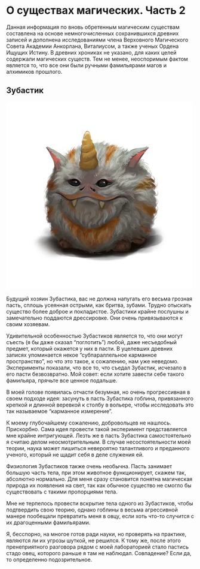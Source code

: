 О существах магических. Часть 2
===============================


Данная информация по вновь обретенным магическим существам составлена на основе немногочисленных сохранившихся древних записей и дополнена исследованиями члена Верховного Магического Совета Академии Анкорлана, Виталиусом, а также ученых Ордена Ищущих Истину. В древних хрониках не указано, для каких целей содержали магических существ. Тем не менее, неоспоримым фактом является то, что все они были ручными фамильярами магов и алхимиков прошлого.

Зубастик
--------

![](images/img-1-1100.png)

Будущий хозяин Зубастика, вас не должна напугать его весьма грозная пасть, сплошь усеянная острыми, как бритва, зубами. Трудно отыскать существо более доброе и покладистое. Зубастики крайне послушны и замечательно поддаются дрессировке. Они очень привязываются к своим хозяевам.

Удивительной особенностью Зубастиков является то, что они могут съесть (я бы даже сказал “поглотить”) любой, даже несъедобный предмет, который окажется у них в пасти. В уцелевших древних записях упоминается некое “субпараллельное карманное пространство”, но что это такое, к сожалению, нам уже неведомо. Эксперименты показали, что все то, что съедал Зубастик, исчезало в его пасти безвозвратно. Мой совет: если хотите завести себе такого фамильяра, прячьте все ценное подальше.

В моей голове появилась отчасти безумная, но очень прогрессивная в своем подходе идея: засунуть в пасть Зубастика гоблина, привязанного крепкой и длинной веревкой к столбу в вольере, чтобы исследовать это так называемое “карманное измерение”.

К моему глубочайшему сожалению, добровольцев не нашлось. Прискорбно. Сама идея провести такой эксперимент представляется мне крайне интригующей. Лезть же в пасть Зубастика самостоятельно я считаю делом неосмотрительным. В случае несостоятельности моей теории, наука может лишиться невероятно талантливого и преданного ученого, который не щадит себя в деле служения ей.

Физиология Зубастиков также очень необычна. Пасть занимает большую часть тела, при этом животное функционирует, скажем так, абсолютно нормально. Для меня сразу становится понятна магическая природа их появления на свет, так как обычное существо не смогло бы существовать с такими пропорциями тела.

Мне не терпелось провести вскрытие тела одного из Зубастиков, чтобы подтвердить свою теорию, однако гоблины в весьма агрессивной манере пообещали превратить меня в овцу, если хоть что-то случится с их драгоценными фамильярами.

Я, бесспорно, на многое готов ради науки, но проверять на практике, являются ли их угрозы шуткой, не решился. К тому же, после этого пренеприятного разговора рядом с моей лабораторией стало пастись стадо овец, которого раньше я там не наблюдал. Совпадение? Если да, то определенно подозрительное.
